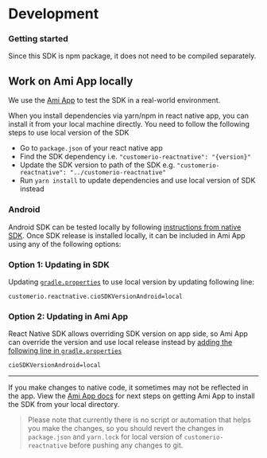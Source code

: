 # Development

### Getting started

Since this SDK is npm package, it does not need to be compiled separately.


## Work on Ami App locally

We use the [Ami App](https://github.com/customerio/amiapp-reactnative) to test the SDK in a real-world environment.

When you install dependencies via yarn/npm in react native app, you can install it from your local machine directly. You need to follow the following steps to use local version of the SDK

- Go to `package.json` of your react native app
- Find the SDK dependency i.e. `"customerio-reactnative": "{version}"`
- Update the SDK version to path of the SDK e.g. `"customerio-reactnative": "../customerio-reactnative"`
- Run `yarn install` to update dependencies and use local version of SDK instead

### Android

Android SDK can be tested locally by following [instructions from native SDK](https://github.com/customerio/customerio-android/blob/develop/docs/dev-notes/DEVELOPMENT.md#work-on-remote-habits-locally). Once SDK release is installed locally, it can be included in Ami App using any of the following options:

### Option 1: Updating in SDK

Updating [`gradle.properties`](https://github.com/customerio/customerio-reactnative/blob/develop/android/gradle.properties) to use local version by updating following line:

```
customerio.reactnative.cioSDKVersionAndroid=local
```

### Option 2: Updating in Ami App

React Native SDK allows overriding SDK version on app side, so Ami App can override the version and use local release instead by [adding the following line in `gradle.properties`](https://github.com/customerio/amiapp-reactnative/blob/main/android/gradle.properties)

```
cioSDKVersionAndroid=local
```

---


If you make changes to native code, it sometimes may not be reflected in the app. View the [Ami App docs](https://github.com/customerio/amiapp-reactnative/blob/docs/dev-env/docs/dev-notes/DEVELOPMENT.md#work-on-sdk-locally) for next steps on getting Ami App to install the SDK from your local directory.  

> Please note that currently there is no script or automation that helps you make the changes, so you should revert the changes in `package.json` and `yarn.lock` for local version of `customerio-reactnative` before pushing any changes to git.
